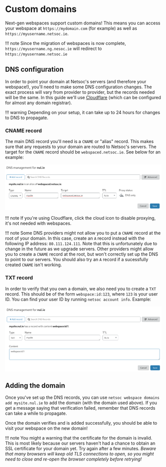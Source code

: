 # Custom domains

Next-gen webspaces support custom domains! This means you can access your
webspace at `https://mydomain.com` (for example) as well as
`https://myusername.netsoc.ie`.

!!! note
    Since the migration of webspaces is now complete,
    `https://myusername.ng.nesoc.ie` will redirect to
    `https://myusername.netsoc.ie`

## DNS configuration

In order to point your domain at Netsoc's servers (and therefore your
webspace!), you'll need to make some DNS configuration changes. The exact
process will vary from provider to provider, but the records needed will be the
same. In this guide we'll use [Cloudflare](https://www.cloudflare.com/)
(which can be configured for almost any domain registrar).

!!! warning
    Depending on your setup, it can take up to 24 hours for changes to DNS to
    propagate.

### CNAME record

The main DNS record you'll need is a `CNAME` or "alias" record. This makes sure
that any requests to your domain are routed to Netsoc's servers. The target for
the `CNAME` record should be `webspaced.netsoc.ie`. See below for an example:

![Cloudflare CNAME record](../assets/dns_cname.png)

!!! note
    If you're using Cloudflare, click the cloud icon to disable proxying, it's
    not needed with webspaces.

!!! note
    Some DNS providers might not allow you to put a `CNAME` record at the root
    of your domain. In this case, create an `A` record instead with the
    following IP address: `80.111.124.111`. Note that this is unfortunately
    due to change in the future as we upgrade servers. Other providers might
    allow you to create a `CNAME` record at the root, but won't correctly set up
    the DNS to point to our servers. You should also try an `A` record if a
    sucessfully created `CNAME` isn't working.

### TXT record

In order to verify that you own a domain, we also need you to create a `TXT`
record. This should be of the form `webspace:id:123`, where `123` is your user
ID. You can find your user ID by running `netsoc account info`. Example:

![Cloudflare TXT record](../assets/dns_txt.png)

## Adding the domain

Once you've set up the DNS records, you can use
`netsoc webspace domains add mysite.nul.ie` to add the domain (with the domain
used above). If you get a message saying that verification failed, remember that
DNS records can take a while to propagate.

Once the domain verifies and is added successfully, you should be able to visit
your webspace on the new domain!

!!! note
    You might a warning that the certificate for the domain is invalid. This is
    most likely because our servers haven't had a chance to obtain an SSL
    certificate for your domain yet. Try again after a few minutes. _Beware that
    many browsers will keep old TLS connections to open, so you might need to
    close and re-open the browser completely before retrying!_
